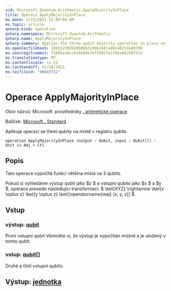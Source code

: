 ```yaml
---
uid: Microsoft.Quantum.Arithmetic.ApplyMajorityInPlace
title: Operace ApplyMajorityInPlace
ms.date: 1/23/2021 12:00:00 AM
ms.topic: article
qsharp.kind: operation
qsharp.namespace: Microsoft.Quantum.Arithmetic
qsharp.name: ApplyMajorityInPlace
qsharp.summary: Applies the three-qubit majority operation in-place on a register of qubits.
ms.openlocfilehash: 10b512392b2098663c09b2e07a09c4025da90706
ms.sourcegitcommit: 71605ea9cc630e84e7ef29027e1f0ea06299747e
ms.translationtype: MT
ms.contentlocale: cs-CZ
ms.lasthandoff: 01/26/2021
ms.locfileid: "98843732"
---
```

# <a name="applymajorityinplace-operation"></a>Operace ApplyMajorityInPlace

Obor názvů: Microsoft. prostředníky [. aritmetické operace](xref:Microsoft.Quantum.Arithmetic)

Balíček: [Microsoft.. Standard](https://nuget.org/packages/Microsoft.Quantum.Standard)


Aplikuje operaci se třemi qubity na místě v registru qubits.

```qsharp
operation ApplyMajorityInPlace (output : Qubit, input : Qubit[]) : Unit is Adj + Ctl
```


## <a name="description"></a>Popis

Tato operace vypočítá funkci většina místa na 3 qubits.

Pokud si vyhledáme výstup qubit jako $z $ a vstupní qubits jako $x $ a $y $, operace provede následující transformaci: $ \ket{XYZ} \rightarrow \ket{x \oplus z} \ket{y \oplus z} \ket{\operatorname{maj} (x, y, z)} $.

## <a name="input"></a>Vstup

### <a name="output--qubit"></a>výstup: [qubit](xref:microsoft.quantum.lang-ref.qubit)

První vstupní qubit Všimněte si, že výstup je vypočítán místně a je uložený v tomto qubit.


### <a name="input--qubit"></a>vstup: [qubit](xref:microsoft.quantum.lang-ref.qubit)[]

Druhé a třetí vstupní qubits.



## <a name="output--unit"></a>Výstup: [jednotka](xref:microsoft.quantum.lang-ref.unit)

